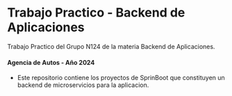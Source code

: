 # Trabajo Practico - Backend de Aplicaciones
Trabajo Practico del Grupo N124 de la materia Backend de Aplicaciones.
#### Agencia de Autos - Año 2024
- Este repositorio contiene los proyectos de SprinBoot que constituyen un backend de microservicios para la aplicacion.
